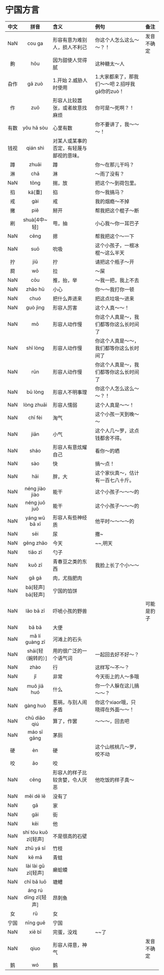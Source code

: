 # 宁国方言

|中文|拼音|含义|例句|备注|
|:---:|:---:|:----|:----|:----|
|NaN|cou ga|形容有意为难别人，损人不利己|你这个人怎么这么～～？！|发音不确定|
|齁|hōu|因为甜使人觉得腻|这种糖太～人||
|旮作|gā zuò|1.开始 2.威胁人时使用|1.大家都来了，那我们～～吧 2.招呼我gā你的zuò！||
|作|zuō|形容人比较嚣张，或者故意找麻烦|你可是～死啊？！||
|有数|yǒu hā sòu|心里有数|你不要讲了，我～～～！||
|钱视|qián shì|对某人或某事的否定，有轻蔑与鄙视的意味。|||
|蹲|zhuāi|蹲|你～在那儿干吗？||
|淋|chā|淋|～雨了没有？||
|NaN|tǒng|揣，放|把这个～到荷包里。||
|掐|kā[重]|掐|你～我搞马？||
|戒|gài|戒|我的烟瘾～不掉||
|撇|piě|掰开|帮我把这个棍子～断||
|刷|shuà[4中~轻]|甩，抽|小心我～你一耳巴子||
|NaN|cěng|摁|帮我把这个～一下||
|NaN|suō|吮吸|这个小孩子，一根冰棍～这么半天 ||
|拧|jiǔ|拧|请把这个瓶子～开||
|屙|wō|拉|～屎||
|NaN|cōu|推，抬，举 |～我一把，我上不去||
|NaN|zhāo hū|小心|你～～我打你一顿||
|NaN|chuó|把什么弄进来|把这点垃圾～进来||
|NaN|guò jìng|形容人厉害|这个人真～～！||
|NaN|mō|形容人动作慢|你这个人真是～，我们都等你这么长时间了||
|NaN|shī lòng|形容人动作慢 |你这个人真是～～，我们都等你这么长时间了||
|NaN|rūn|形容人动作慢|你这个人真是～，我们都等你这么长时间了||
|NaN|bū lòng|形容人不明事理|你这个人怎么这么～～？！||
|NaN|lòng zhuāi|形容人懦弱 |这个人真是～～！||
|NaN|chī fèi|淘气|这个小孩一天到晚～～||
|NaN|jiān|小气|这个人几～罗，这点钱都舍不得。||
|NaN|sháo|形容人有意炫耀自己|看你～的晒||
|NaN|sào|快|搞～点！||
|NaN|hāi|胖，大|这个家伙真～，估计有一百七八十斤。||
|NaN|néng jiào jiào|能干|这个小孩子～～～的||
|NaN|néng juō juō|能干|这个小孩子～～～的||
|NaN|yáng wǔ bā xī|形容人有些神经质|他平时～～～～的 ||
|NaN|sēi|尿|撒~||
|NaN|gēng zhāo|今天|~~,明天||
|NaN|tiāo zī|勺子|||
|NaN|kuǒ zī|青春豆之类的东西|我脸上长了个小～～ ||
|NaN|gǎ gá|肉，尤指肥肉|||
|NaN|bā[轻声] bā[轻声]|宁国的馅饼|||
|NaN|lǎo bā zī|吓唬小孩的野兽||可能是豹子|
|NaN|bǎ bǎ|大便|||
|NaN|mǎ lí guàng zī|河滩上的石头|||
|NaN|shāi[轻（婉转的）]|用的很广泛的一个语气词|一起回去好不好～？||
|NaN|zhào|行|这样写～不～？||
|NaN|jǐ|非常|今天街上的人～多哦 ||
|NaN|muǒ jiā huó|什么|你一个人躲在这儿搞～～？||
|NaN|gàng huò|惹祸，与别人闹矛盾|你这个xiaor哦，只晓得在外面～～！||
|NaN|chū diǎo qiú|算了，作罢|～～～，回去吧||
|NaN|máo sī gāng|茅厕|||
|硬|èn|硬|这个山核桃几～罗，咬不动||
|咬|ǎo|咬|||
|NaN|cěng|形容人的样子比较贪婪，令人厌恶|他吃饭的样子真～||
|NaN|měi dē lē|没有了|||
|NaN|gā|家|||
|NaN|gāi|街|||
|NaN|kěi|他|||
|NaN|shí tóu kuō zī[轻声]|不是很高的石壁|||
|NaN|zhū yá sī|竹枝|||
|NaN|kē mā|青蛙|||
|NaN|lài lài gū zī[轻声]|癞蛤蟆|||
|NaN|chī bǎ luō|塘鳢|||
|NaN|áng rú dīng zī[轻声]|昂刺鱼|||
|女|rǔ|女|||
|宁国|nīng guē|宁国|||
|NaN|xiē bī|完蛋，没戏|~~了||
|NaN|qiuo|形容人得意，神气||发音不确定|
|鹅|wó|鹅|||
